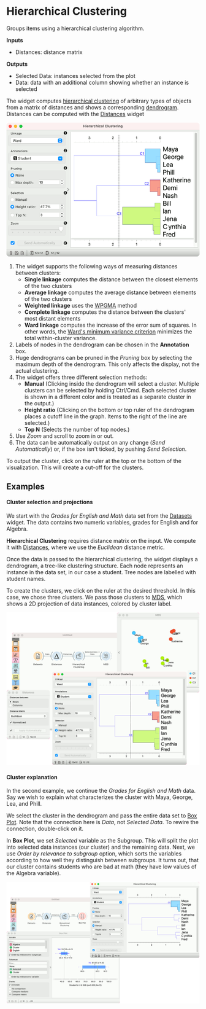 Hierarchical Clustering
=======================

Groups items using a hierarchical clustering algorithm.

**Inputs**

- Distances: distance matrix

**Outputs**

- Selected Data: instances selected from the plot
- Data: data with an additional column showing whether an instance is selected

The widget computes [hierarchical clustering](https://en.wikipedia.org/wiki/Hierarchical_clustering) of arbitrary types of objects from a matrix of distances and shows a corresponding [dendrogram](https://en.wikipedia.org/wiki/Dendrogram). Distances can be computed with the [Distances](../unsupervised/distances.md) widget

![](images/Hierarchical-Clustering.png)

1. The widget supports the following ways of measuring distances between clusters:
   - **Single linkage** computes the distance between the closest elements of the two clusters
   - **Average linkage** computes the average distance between elements of the two clusters
   - **Weighted linkage** uses the [WPGMA](http://research.amnh.org/~siddall/methods/day1.html) method
   - **Complete linkage** computes the distance between the clusters' most distant elements
   - **Ward linkage** computes the increase of the error sum of squares. In other words, the [Ward's minimum variance criterion](https://en.wikipedia.org/wiki/Ward%27s_method) minimizes the total within-cluster variance.
2. Labels of nodes in the dendrogram can be chosen in the **Annotation** box.
3. Huge dendrograms can be pruned in the *Pruning* box by selecting the maximum depth of the dendrogram. This only affects the display, not the actual clustering.
4. The widget offers three different selection methods:
   - **Manual** (Clicking inside the dendrogram will select a cluster. Multiple clusters can be selected by holding Ctrl/Cmd. Each selected cluster is shown in a different color and is treated as a separate cluster in the output.)
   - **Height ratio** (Clicking on the bottom or top ruler of the dendrogram places a cutoff line in the graph. Items to the right of the line are selected.)
   - **Top N** (Selects the number of top nodes.)
5. Use *Zoom* and scroll to zoom in or out.
6. The data can be automatically output on any change (*Send Automatically*) or, if the box isn't ticked, by pushing *Send Selection*.

To output the cluster, click on the ruler at the top or the bottom of the visualization. This will create a cut-off for the clusters.

Examples
--------

#### Cluster selection and projections

We start with the *Grades for English and Math* data set from the [Datasets](../data/datasets.md) widget. The data contains two numeric variables, grades for English and for Algebra.

**Hierarchical Clustering** requires distance matrix on the input. We compute it with [Distances](../unsupervised/distances.md), where we use the *Euclidean* distance metric.

Once the data is passed to the hierarchical clustering, the widget displays a dendrogram, a tree-like clustering structure. Each node represents an instance in the data set, in our case a student. Tree nodes are labelled with student names.

To create the clusters, we click on the ruler at the desired threshold. In this case, we chose three clusters. We pass those clusters to [MDS](../unsupervised/mds.md), which shows a 2D projection of data instances, colored by cluster label.

![](images/Hierarchical-Example1.png)

#### Cluster explanation

In the second example, we continue the *Grades for English and Math* data. Say we wish to explain what characterizes the cluster with Maya, George, Lea, and Phill.

We select the cluster in the dendrogram and pass the entire data set to [Box Plot](../visualize/boxplot.md). Note that the connection here is *Data*, not *Selected Data*. To rewire the connection, double-click on it.

In **Box Plot**, we set *Selected* variable as the Subgroup. This will split the plot into selected data instances (our cluster) and the remaining data. Next, we use *Order by relevance to subgroup* option, which sorts the variables according to how well they distinguish between subgroups. It turns out, that our cluster contains students who are bad at math (they have low values of the Algebra variable).

![](images/Hierarchical-Example2.png)
